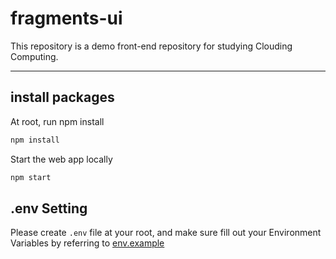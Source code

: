 # fragments-ui

This repository is a demo front-end repository for studying Clouding Computing.

---

## install packages

At root, run npm install

```sh
npm install
```

Start the web app locally

```sh
npm start
```

## .env Setting

Please create `.env` file at your root, and make sure fill out your Environment Variables by referring to [env.example](.env.example)
